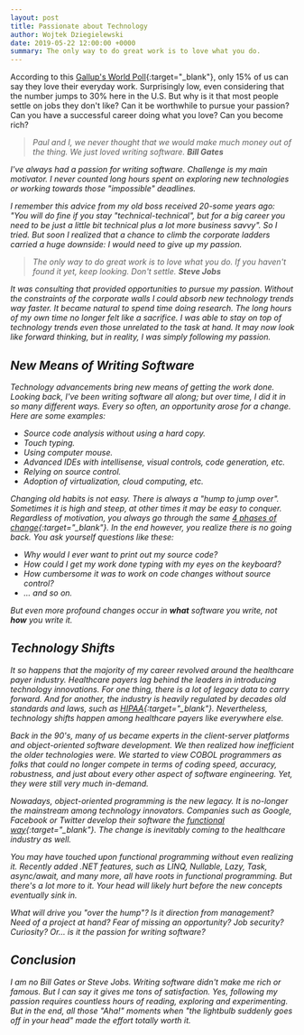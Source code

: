 ```yaml
---
layout: post
title: Passionate about Technology
author: Wojtek Dziegielewski
date: 2019-05-22 12:00:00 +0000
summary: The only way to do great work is to love what you do.
---
```


According to this [Gallup's World Poll](https://news.gallup.com/opinion/chairman/212045/world-broken-workplace.aspx){:target="_blank"}, only 15% of us can say they love their everyday work. Surprisingly low, even considering that the number jumps to 30% here in the U.S. But why is it that most people settle on jobs they don't like? Can it be worthwhile to pursue your passion? Can you have a successful career doing what you love? Can you become rich?

><i class="fas fa-quote-right fa-lg"/> Paul and I, we never thought that we would make much money out of the thing. We just loved writing software. **Bill Gates**

I've always had a passion for writing software. Challenge is my main motivator. I never counted long hours spent on exploring new technologies or working towards those "impossible" deadlines.

I remember this advice from my old boss received 20-some years ago: *"You will do fine if you stay "technical-technical", but for a big career you need to be just a little bit technical plus a lot more business savvy"*. So I tried. But soon I realized that a chance to climb the corporate ladders carried a huge downside: I would need to give up my passion.

><i class="fas fa-quote-right fa-lg"/> The only way to do great work is to love what you do. If you haven't found it yet, keep looking. Don't settle. **Steve Jobs**

It was consulting that provided opportunities to pursue my passion. Without the constraints of the corporate walls I could absorb new technology trends way faster. It became natural to spend time doing research. The long hours of my own time no longer felt like a sacrifice. I was able to stay on top of technology trends even those unrelated to the task at hand. It may now look like forward thinking, but in reality, I was simply following my passion.

## New Means of Writing Software

Technology advancements bring new means of getting the work done. Looking back, I've been writing software all along; but over time, I did it in so many different ways. Every so often, an opportunity arose for a change. Here are some examples:

* Source code analysis without using a hard copy.
* Touch typing.
* Using computer mouse.
* Advanced IDEs with *intellisense*, visual controls, code generation, etc.
* Relying on source control.
* Adoption of virtualization, cloud computing, etc.

 Changing old habits is not easy. There is always a "hump to jump over". Sometimes it is high and steep, at other times it may be easy to conquer. Regardless of motivation, you always go through the same [4 phases of change](http://ricklochner.com/difference-wanting-change-clarity-resisting-change/){:target="_blank"}. In the end however, you realize there is no going back. You ask yourself questions like these:

* Why would I ever want to print out my source code?
* How could I get my work done typing with my eyes on the keyboard?
* How cumbersome it was to work on code changes without source control?
* ... and so on.

But even more profound changes occur in **what** software you write, not **how** you write it.

## Technology Shifts

It so happens that the majority of my career revolved around the healthcare payer industry. Healthcare payers lag behind the leaders in introducing technology innovations. For one thing, there is a lot of legacy data to carry forward. And for another, the industry is heavily regulated by decades old standards and laws, such as [HIPAA](https://searchhealthit.techtarget.com/definition/HIPAA){:target="_blank"}. Nevertheless, technology shifts happen among healthcare payers like everywhere else.

Back in the 90's, many of us became experts in the client-server platforms and object-oriented software development. We then realized how inefficient the older technologies were. We started to view COBOL programmers as folks that could no longer compete in terms of coding speed, accuracy, robustness, and just about every other aspect of software engineering. Yet, they were still very much in-demand.

Nowadays, object-oriented programming is the new legacy. It is no-longer the mainstream among technology innovators. Companies such as Google, Facebook or Twitter develop their software the [functional way](https://en.wikipedia.org/wiki/Functional_programming){:target="_blank"}. The change is inevitably coming to the healthcare industry as well.

You may have touched upon functional programming without even realizing it. Recently added .NET features, such as LINQ, Nullable, Lazy, Task, async/await, and many more, all have roots in functional programming. But there's a lot more to it. Your head will likely hurt before the new concepts eventually sink in.

What will drive you "over the hump"? Is it direction from management? Need of a project at hand? Fear of missing an opportunity? Job security? Curiosity? Or... is it the passion for writing software?

## Conclusion

I am no Bill Gates or Steve Jobs. Writing software didn't make me rich or famous. But I can say it gives me tons of satisfaction. Yes, following my passion requires countless hours of reading, exploring and experimenting. But in the end, all those *"Aha!"* moments when "the lightbulb suddenly goes off in your head" made the effort totally worth it.
